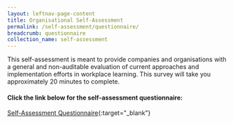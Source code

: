 ```yaml
---
layout: leftnav-page-content
title: Organisational Self-Assessment
permalink: /self-assessment/questionnaire/
breadcrumb: questionnaire
collection_name: self-assessment
---
```


This self-assessment is meant to provide companies and organisations with a general and non-auditable evaluation of current approaches and implementation efforts in workplace learning. 
This survey will take you approximately 20 minutes to complete.

#### Click the link below for the self-assessment questionnaire:
[Self-Assessment Questionnaire](https://form.gov.sg/5faad2cb5ba2e70011d6cf1f){:target="_blank"}


